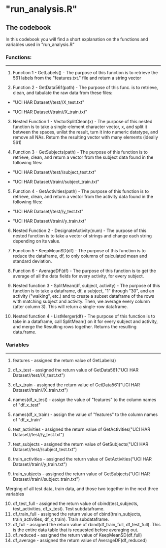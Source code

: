 # "run_analysis.R"
The codebook
---
In this codebook you will find a short explanation on the functions and variables used in "run_analysis.R"

### Functions:
---

1. Function 1 - GetLabels() - The purpose of this function is to retrieve the 561 labels from the "features.txt." file and return a string vector

2. Function 2 - GetData561(path) - The purpose of this func. is to retrieve, clean, and tabulate the raw data from these files:

* "UCI HAR Dataset//test//X_test.txt"

* "UCI HAR Dataset//train//X_train.txt"

3. Nested Function 1 - VectorSplitClean(x) - The purpose of this nested function is to take a single-element character vector, x, and split it between the spaces, unlist the result, turn it into numeric datatype, and remove all NAs. Return the resulting vector with many elements (ideally 561)

4. Function 3 - GetSubjects(path) - The purpose of this function is to retrieve, clean, and return a vector from the subject data found in the following files:

* "UCI HAR Dataset//test//subject_test.txt"

* "UCI HAR Dataset//train//subject_train.txt"

5. Function 4 - GetActivities(path) - The purpose of this function is to retrieve, clean, and return a vector from the activity data found in the following files:

* "UCI HAR Dataset//test//y_test.txt"

* "UCI HAR Dataset//train//y_train.txt"
	
6. Nested Function 2 - DesignateActivity(num) - The purpose of this nested function is to take a vector of strings and change each string depending on its value.

7. Function 5 - KeepMeanSD(df) - The purpose of this function is to reduce the dataframe, df, to only columns of calculated mean and standard deviation.

8. Function 6 - AverageDF(df) - The purpose of this function is to get the average of all the data fields for every activity, for every subject.

9. Nested function 3 - SplitMean(df, subject, activity) - The purpose of this function is to take a dataframe, df, a subject, "1" through "30", and an activity ("walking", etc.) and to create a subset dataframe of the rows with matching subject and activity. Then, we average every column (after column 3). This will return a single-row dataframe.
	
10. Nested function 4 - ListMerger(df) - The purpose of this function is to take in a dataframe, call SplitMean() on it for every subject and activity, and merge the Resulting rows together. Returns the resulting data.frame.

### Variables
---

1. features - assigned the return value of GetLabels()

2. df_x_test - assigned the return value of GetData561("UCI HAR Dataset//test//X_test.txt")

3. df_x_train - assigned the return value of GetData561("UCI HAR Dataset//train//X_train.txt")

4. names(df_x_test) - assign the value of "features" to the column names of "df_x_test"

5. names(df_x_train) - assign the value of "features" to the column names of "df_x_train"

6. test_activities - assigned the return value of GetActivities("UCI HAR Dataset//test//y_test.txt")

7. test_subjects - assigned the return value of GetSubjects("UCI HAR Dataset//test//subject_test.txt")

8. train_activities - assigned the return value of GetActivities("UCI HAR Dataset//train//y_train.txt")

9. train_subjects - assigned the return value of GetSubjects("UCI HAR Dataset//train//subject_train.txt")

Merging of all test data, train data, and those two together in the next three variables

10. df_test_full - assigned the return value of cbind(test_subjects, test_activities, df_x_test). Test subdataframe.
11. df_train_full - assigned the return value of cbind(train_subjects, train_activities, df_x_train). Train subdataframe.
12. df_full - assigned the return value of rbind(df_train_full, df_test_full). This is the entire data table that is requested before averaging out.
13. df_reduced - assigned the return value of KeepMeanSD(df_full)
14. df_average - assigned the return value of AverageDF(df_reduced)
